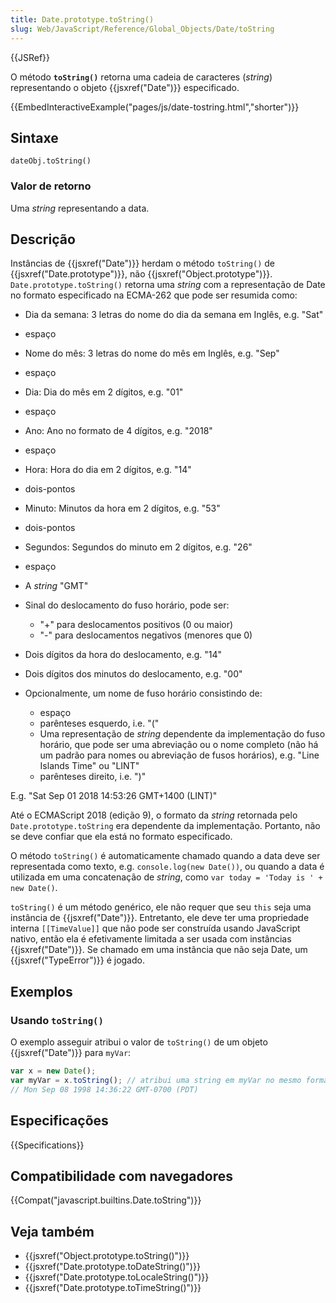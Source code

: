```yaml
---
title: Date.prototype.toString()
slug: Web/JavaScript/Reference/Global_Objects/Date/toString
---
```


{{JSRef}}

O método **`toString()`** retorna uma cadeia de caracteres (_string_) representando o objeto {{jsxref("Date")}} especificado.

{{EmbedInteractiveExample("pages/js/date-tostring.html","shorter")}}

## Sintaxe

```
dateObj.toString()
```

### Valor de retorno

Uma _string_ representando a data.

## Descrição

Instâncias de {{jsxref("Date")}} herdam o método `toString()` de {{jsxref("Date.prototype")}}, não {{jsxref("Object.prototype")}}. `Date.prototype.toString()` retorna uma _string_ com a representação de Date no formato especificado na ECMA-262 que pode ser resumida como:

- Dia da semana: 3 letras do nome do dia da semana em Inglês, e.g. "Sat"
- espaço
- Nome do mês: 3 letras do nome do mês em Inglês, e.g. "Sep"
- espaço
- Dia: Dia do mês em 2 dígitos, e.g. "01"
- espaço
- Ano: Ano no formato de 4 dígitos, e.g. "2018"
- espaço
- Hora: Hora do dia em 2 dígitos, e.g. "14"
- dois-pontos
- Minuto: Minutos da hora em 2 dígitos, e.g. "53"
- dois-pontos
- Segundos: Segundos do minuto em 2 dígitos, e.g. "26"
- espaço
- A _string_ "GMT"
- Sinal do deslocamento do fuso horário, pode ser:

  - "+" para deslocamentos positivos (0 ou maior)
  - "-" para deslocamentos negativos (menores que 0)

- Dois dígitos da hora do deslocamento, e.g. "14"
- Dois dígitos dos minutos do deslocamento, e.g. "00"
- Opcionalmente, um nome de fuso horário consistindo de:

  - espaço
  - parênteses esquerdo, i.e. "("
  - Uma representação de _string_ dependente da implementação do fuso horário, que pode ser uma abreviação ou o nome completo (não há um padrão para nomes ou abreviação de fusos horários), e.g. "Line Islands Time" ou "LINT"
  - parênteses direito, i.e. ")"

E.g. "Sat Sep 01 2018 14:53:26 GMT+1400 (LINT)"

Até o ECMAScript 2018 (edição 9), o formato da _string_ retornada pelo `Date.prototype.toString` era dependente da implementação. Portanto, não se deve confiar que ela está no formato especificado.

O método `toString()` é automaticamente chamado quando a data deve ser representada como texto, e.g. `console.log(new Date())`, ou quando a data é utilizada em uma concatenação de _string_, como `var today = 'Today is ' + new Date()`.

`toString()` é um método genérico, ele não requer que seu `this` seja uma instância de {{jsxref("Date")}}. Entretanto, ele deve ter uma propriedade interna `[[TimeValue]]` que não pode ser construída usando JavaScript nativo, então ela é efetivamente limitada a ser usada com instâncias {{jsxref("Date")}}. Se chamado em uma instância que não seja Date, um {{jsxref("TypeError")}} é jogado.

## Exemplos

### Usando `toString()`

O exemplo asseguir atribui o valor de `toString()` de um objeto {{jsxref("Date")}} para `myVar`:

```js
var x = new Date();
var myVar = x.toString(); // atribui uma string em myVar no mesmo formato que este:
// Mon Sep 08 1998 14:36:22 GMT-0700 (PDT)
```

## Especificações

{{Specifications}}

## Compatibilidade com navegadores

{{Compat("javascript.builtins.Date.toString")}}

## Veja também

- {{jsxref("Object.prototype.toString()")}}
- {{jsxref("Date.prototype.toDateString()")}}
- {{jsxref("Date.prototype.toLocaleString()")}}
- {{jsxref("Date.prototype.toTimeString()")}}
